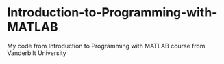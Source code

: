 # Introduction-to-Programming-with-MATLAB
My code from Introduction to Programming with MATLAB course from Vanderbilt University
